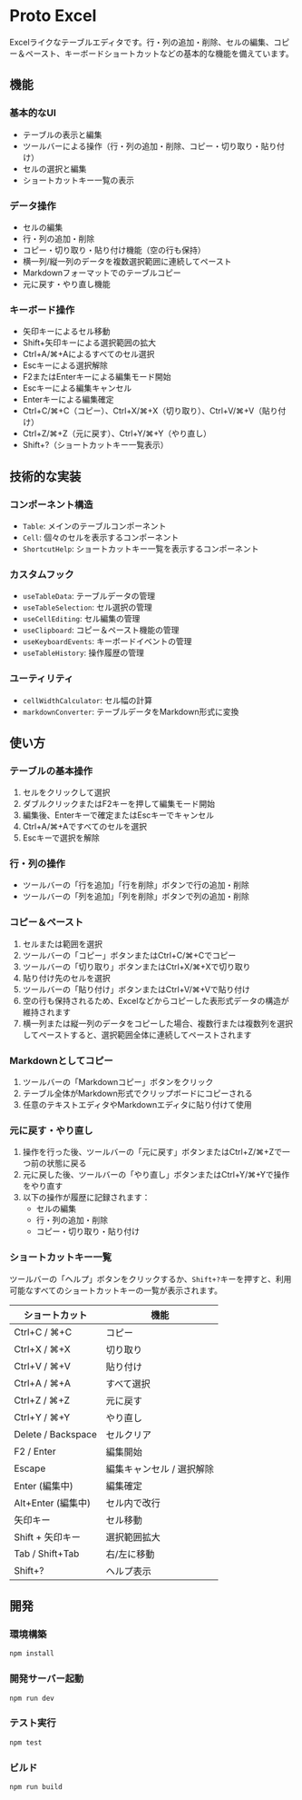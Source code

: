 # Proto Excel

Excelライクなテーブルエディタです。行・列の追加・削除、セルの編集、コピー＆ペースト、キーボードショートカットなどの基本的な機能を備えています。

## 機能

### 基本的なUI
- テーブルの表示と編集
- ツールバーによる操作（行・列の追加・削除、コピー・切り取り・貼り付け）
- セルの選択と編集
- ショートカットキー一覧の表示

### データ操作
- セルの編集
- 行・列の追加・削除
- コピー・切り取り・貼り付け機能（空の行も保持）
- 横一列/縦一列のデータを複数選択範囲に連続してペースト
- Markdownフォーマットでのテーブルコピー
- 元に戻す・やり直し機能

### キーボード操作
- 矢印キーによるセル移動
- Shift+矢印キーによる選択範囲の拡大
- Ctrl+A/⌘+Aによるすべてのセル選択
- Escキーによる選択解除
- F2またはEnterキーによる編集モード開始
- Escキーによる編集キャンセル
- Enterキーによる編集確定
- Ctrl+C/⌘+C（コピー）、Ctrl+X/⌘+X（切り取り）、Ctrl+V/⌘+V（貼り付け）
- Ctrl+Z/⌘+Z（元に戻す）、Ctrl+Y/⌘+Y（やり直し）
- Shift+?（ショートカットキー一覧表示）

## 技術的な実装

### コンポーネント構造
- `Table`: メインのテーブルコンポーネント
- `Cell`: 個々のセルを表示するコンポーネント
- `ShortcutHelp`: ショートカットキー一覧を表示するコンポーネント

### カスタムフック
- `useTableData`: テーブルデータの管理
- `useTableSelection`: セル選択の管理
- `useCellEditing`: セル編集の管理
- `useClipboard`: コピー＆ペースト機能の管理
- `useKeyboardEvents`: キーボードイベントの管理
- `useTableHistory`: 操作履歴の管理

### ユーティリティ
- `cellWidthCalculator`: セル幅の計算
- `markdownConverter`: テーブルデータをMarkdown形式に変換

## 使い方

### テーブルの基本操作
1. セルをクリックして選択
2. ダブルクリックまたはF2キーを押して編集モード開始
3. 編集後、Enterキーで確定またはEscキーでキャンセル
4. Ctrl+A/⌘+Aですべてのセルを選択
5. Escキーで選択を解除

### 行・列の操作
- ツールバーの「行を追加」「行を削除」ボタンで行の追加・削除
- ツールバーの「列を追加」「列を削除」ボタンで列の追加・削除

### コピー＆ペースト
1. セルまたは範囲を選択
2. ツールバーの「コピー」ボタンまたはCtrl+C/⌘+Cでコピー
3. ツールバーの「切り取り」ボタンまたはCtrl+X/⌘+Xで切り取り
4. 貼り付け先のセルを選択
5. ツールバーの「貼り付け」ボタンまたはCtrl+V/⌘+Vで貼り付け
6. 空の行も保持されるため、Excelなどからコピーした表形式データの構造が維持されます
7. 横一列または縦一列のデータをコピーした場合、複数行または複数列を選択してペーストすると、選択範囲全体に連続してペーストされます

### Markdownとしてコピー
1. ツールバーの「Markdownコピー」ボタンをクリック
2. テーブル全体がMarkdown形式でクリップボードにコピーされる
3. 任意のテキストエディタやMarkdownエディタに貼り付けて使用

### 元に戻す・やり直し
1. 操作を行った後、ツールバーの「元に戻す」ボタンまたはCtrl+Z/⌘+Zで一つ前の状態に戻る
2. 元に戻した後、ツールバーの「やり直し」ボタンまたはCtrl+Y/⌘+Yで操作をやり直す
3. 以下の操作が履歴に記録されます：
   - セルの編集
   - 行・列の追加・削除
   - コピー・切り取り・貼り付け

### ショートカットキー一覧
ツールバーの「ヘルプ」ボタンをクリックするか、`Shift+?`キーを押すと、利用可能なすべてのショートカットキーの一覧が表示されます。

| ショートカット | 機能 |
|--------------|------|
| Ctrl+C / ⌘+C | コピー |
| Ctrl+X / ⌘+X | 切り取り |
| Ctrl+V / ⌘+V | 貼り付け |
| Ctrl+A / ⌘+A | すべて選択 |
| Ctrl+Z / ⌘+Z | 元に戻す |
| Ctrl+Y / ⌘+Y | やり直し |
| Delete / Backspace | セルクリア |
| F2 / Enter | 編集開始 |
| Escape | 編集キャンセル / 選択解除 |
| Enter (編集中) | 編集確定 |
| Alt+Enter (編集中) | セル内で改行 |
| 矢印キー | セル移動 |
| Shift + 矢印キー | 選択範囲拡大 |
| Tab / Shift+Tab | 右/左に移動 |
| Shift+? | ヘルプ表示 |

## 開発

### 環境構築
```bash
npm install
```

### 開発サーバー起動
```bash
npm run dev
```

### テスト実行
```bash
npm test
```

### ビルド
```bash
npm run build
```